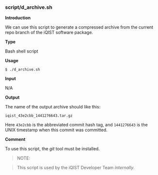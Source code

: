 ### script/d_archive.sh

**Introduction**

We can use this script to generate a compressed archive from the current repo branch of the iQIST software package.

**Type**

Bash shell script

**Usage**

```
$ ./d_archive.sh
```

**Input**

N/A

**Output**

The name of the output archive should like this:

```
iqist_43e2cbb_1441276643.tar.gz
```

Here ```43e2cbb``` is the abbreviated commit hash tag, and ```1441276643``` is the UNIX timestamp when this commit was committed.

**Comment**

To use this script, the *git* tool must be installed. 

> NOTE:

> This script is used by the iQIST Developer Team *internally*.